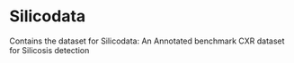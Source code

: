 # Silicodata
Contains the dataset for Silicodata:  An Annotated benchmark CXR dataset for Silicosis detection
